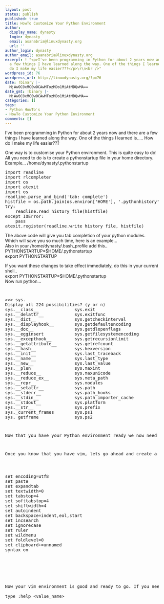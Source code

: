 ```yaml
---
layout: post
status: publish
published: true
title: HowTo Customize Your Python Environment
author:
  display_name: dynasty
  login: dynasty
  email: asanabria@linuxdynasty.org
  url: ''
author_login: dynasty
author_email: asanabria@linuxdynasty.org
excerpt: ! "<p>I've been programming in Python for about 2 years now and there are
  a few things I have learned along the way. One of the things I learned is..... How
  do I make my life easier???</p>\r\n<br />"
wordpress_id: 76
wordpress_url: http://linuxdynasty.org/?p=76
date: !binary |-
  MjAwOC0xMC0wOCAwMTozMDo1MiAtMDQwMA==
date_gmt: !binary |-
  MjAwOC0xMC0wOCAwMTozMDo1MiAtMDQwMA==
categories: []
tags:
- Python HowTo's
- HowTo Customize Your Python Environment
comments: []
---
```

<p>I've been programming in Python for about 2 years now and there are a few things I have learned along the way. One of the things I learned is..... How do I make my life easier???</p>
<p><a id="more"></a><a id="more-76"></a></p>
<p>One way is to customise your Python environment. This is quite easy to do! All you need to do is to create a pythonstartup file in your home directory.<br />
Example... /home/dynasty/.pythonstartup</p>
<pre>import readline<br />import rlcompleter<br />import os<br />import atexit<br />import os<br />readline.parse_and_bind('tab: complete')<br />histfile = os.path.join(os.environ['HOME'], '.pythonhistory')<br />try:<br />    readline.read_history_file(histfile)<br />except IOError:<br />    pass<br />atexit.register(readline.write_history_file, histfile)</pre>
<p>The above code will give you tab completion of your python modules. Which will save you so much time, here is an example...<br />
Also in your /home/dynasty/.bash_profile add this..<br />
PYTHONSTARTUP=$HOME/.pythonstartup<br />
export PYTHONSTARTUP</p>
<p>If you want these changes to take effect immediately, do this in your current shell..<br />
export PYTHONSTARTUP=$HOME/.pythonstartup<br />
Now run python...</p>
<pre><pre><br />&gt;&gt;&gt; sys.<br />Display all 224 possibilities? (y or n)<br />sys.__class__              sys.exit<br />sys.__delattr__            sys.exitfunc<br />sys.__dict__               sys.getcheckinterval<br />sys.__displayhook__        sys.getdefaultencoding<br />sys.__doc__                sys.getdlopenflags<br />sys.__egginsert            sys.getfilesystemencoding<br />sys.__excepthook__         sys.getrecursionlimit<br />sys.__getattribute__       sys.getrefcount<br />sys.__hash__               sys.hexversion<br />sys.__init__               sys.last_traceback<br />sys.__name__               sys.last_type<br />sys.__new__                sys.last_value<br />sys.__plen                 sys.maxint<br />sys.__reduce__             sys.maxunicode<br />sys.__reduce_ex__          sys.meta_path<br />sys.__repr__               sys.modules<br />sys.__setattr__            sys.path<br />sys.__stderr__             sys.path_hooks<br />sys.__stdin__              sys.path_importer_cache<br />sys.__stdout__             sys.platform<br />sys.__str__                sys.prefix<br />sys._current_frames        sys.ps1<br />sys._getframe              sys.ps2<br /></pre>
<p>Now that you have your Python environment ready we now need to get your VIM environment ready as well. For those of you who do not know what VIM is, it is an editor or should I say THE EDITOR. Now if you are running any distro of Linux you are sure to have VIM. For those of you who do not have VIM.... GETTTT ITTTT!!! :)</p>
<p>Once you know that you have vim, lets go ahead and create a vimrc&nbsp; file. For example /home/dynasty/.vimrc</p>
<pre><pre>set encoding=utf8<br />set paste<br />set expandtab<br />set textwidth=0<br />set tabstop=4<br />set softtabstop=4<br />set shiftwidth=4<br />set autoindent<br />set backspace=indent,eol,start<br />set incsearch<br />set ignorecase<br />set ruler<br />set wildmenu<br />set foldlevel=0<br />set clipboard+=unnamed<br />syntax on<br /></pre>
<pre>&nbsp;</pre>
<p>Now your vim environment is good and ready to go. If you need to know what each of those values mean all you need to do is run vim and <br />
type :help &lt;value_name&gt;</p>
